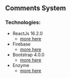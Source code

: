 ## Comments System
### Technologies:
* ReactJs 16.2.0
	* [more here](https://reactjs.org/) 
* Firebase
	* [more here](https://firebase.google.com/)
* Bootstrap 4.0.0
	* [more here](http://getbootstrap.com/)
* Enzyme
	* [more here](http://airbnb.io/enzyme/docs/api/)

